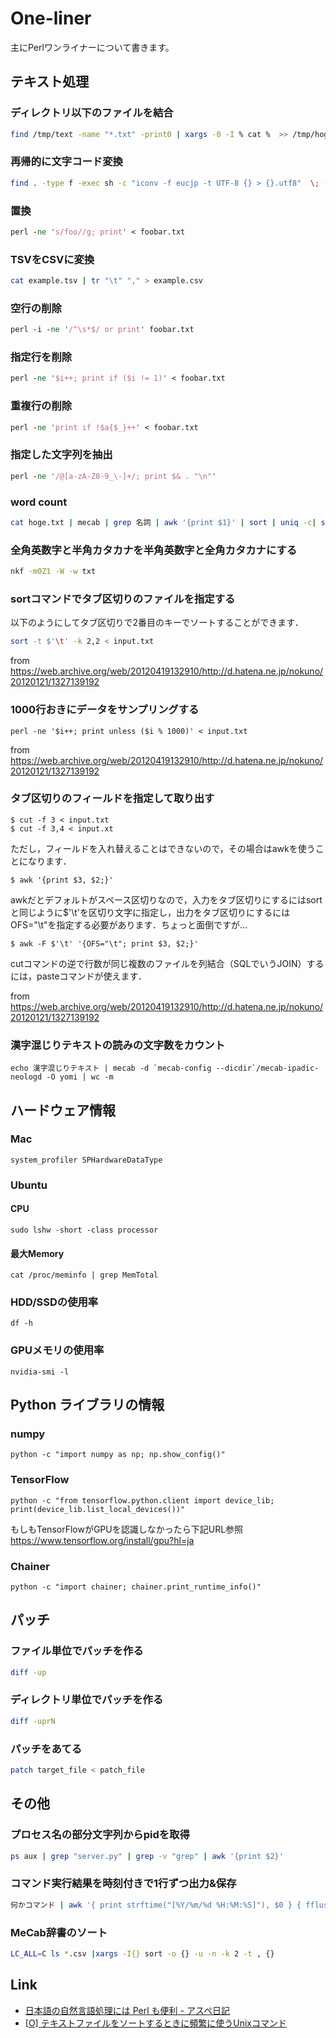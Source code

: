 # One-liner

主にPerlワンライナーについて書きます。

## テキスト処理
### ディレクトリ以下のファイルを結合
```sh
find /tmp/text -name "*.txt" -print0 | xargs -0 -I % cat %  >> /tmp/hoge.txt
```

### 再帰的に文字コード変換
```sh
find . -type f -exec sh -c "iconv -f eucjp -t UTF-8 {} > {}.utf8"  \; -exec mv "{}".utf8 "{}" \;
```
### 置換
```perl
perl -ne 's/foo//g; print' < foobar.txt
```

### TSVをCSVに変換
```sh
cat example.tsv | tr "\t" "," > example.csv
```

### 空行の削除
```perl
perl -i -ne '/^\s*$/ or print' foobar.txt
```

### 指定行を削除
```perl
perl -ne '$i++; print if ($i != 1)' < foobar.txt
```

### 重複行の削除
```perl
perl -ne 'print if !$a{$_}++' < foobar.txt
```

### 指定した文字列を抽出
```perl
perl -ne '/@[a-zA-Z0-9_\-]+/; print $& . "\n"'
```

### word count
```sh
cat hoge.txt | mecab | grep 名詞 | awk '{print $1}' | sort | uniq -c| sort -n -r
```

### 全角英数字と半角カタカナを半角英数字と全角カタカナにする
```sh
nkf -m0Z1 -W -w txt
```
### sortコマンドでタブ区切りのファイルを指定する
以下のようにしてタブ区切りで2番目のキーでソートすることができます．
```sh
sort -t $'\t' -k 2,2 < input.txt
```
from https://web.archive.org/web/20120419132910/http://d.hatena.ne.jp/nokuno/20120121/1327139192

### 1000行おきにデータをサンプリングする
```
perl -ne '$i++; print unless ($i % 1000)' < input.txt
```
from https://web.archive.org/web/20120419132910/http://d.hatena.ne.jp/nokuno/20120121/1327139192

### タブ区切りのフィールドを指定して取り出す
```
$ cut -f 3 < input.txt
$ cut -f 3,4 < input.xt
```
ただし，フィールドを入れ替えることはできないので，その場合はawkを使うことになります．
```
$ awk '{print $3, $2;}'
```
awkだとデフォルトがスペース区切りなので，入力をタブ区切りにするにはsortと同じように$'\t'を区切り文字に指定し，出力をタブ区切りにするにはOFS="\t"を指定する必要があります．ちょっと面倒ですが…
```
$ awk -F $'\t' '{OFS="\t"; print $3, $2;}'
```
cutコマンドの逆で行数が同じ複数のファイルを列結合（SQLでいうJOIN）するには，pasteコマンドが使えます．

from https://web.archive.org/web/20120419132910/http://d.hatena.ne.jp/nokuno/20120121/1327139192

### 漢字混じりテキストの読みの文字数をカウント

```
echo 漢字混じりテキスト | mecab -d `mecab-config --dicdir`/mecab-ipadic-neologd -O yomi | wc -m
```

## ハードウェア情報
### Mac
```
system_profiler SPHardwareDataType
```
### Ubuntu
#### CPU
```
sudo lshw -short -class processor
```
#### 最大Memory
```
cat /proc/meminfo | grep MemTotal
```
### HDD/SSDの使用率
```
df -h
```
### GPUメモリの使用率
```
nvidia-smi -l
```
## Python ライブラリの情報
### numpy
```
python -c "import numpy as np; np.show_config()"
```
### TensorFlow
```
python -c "from tensorflow.python.client import device_lib; print(device_lib.list_local_devices())"
```

もしもTensorFlowがGPUを認識しなかったら下記URL参照
https://www.tensorflow.org/install/gpu?hl=ja

### Chainer
```
python -c "import chainer; chainer.print_runtime_info()"
```
## パッチ
### ファイル単位でパッチを作る
```sh
diff -up
```
### ディレクトリ単位でパッチを作る
```sh
diff -uprN
```
### パッチをあてる
```sh
patch target_file < patch_file
```

## その他
### プロセス名の部分文字列からpidを取得
```sh
ps aux | grep "server.py" | grep -v "grep" | awk '{print $2}'
```
### コマンド実行結果を時刻付きで1行ずつ出力&保存
```sh
何かコマンド | awk '{ print strftime("[%Y/%m/%d %H:%M:%S]"), $0 } { fflush() }'|tee 保存先
```
### MeCab辞書のソート
```sh
LC_ALL=C ls *.csv |xargs -I{} sort -o {} -u -n -k 2 -t , {}
```

## Link
- [日本語の自然言語処理には Perl も便利 - アスペ日記](http://d.hatena.ne.jp/takeda25/20110823/1314105549)
- [[O] テキストファイルをソートするときに頻繁に使うUnixコマンド](http://diary.overlasting.net/2012-01-21-1.html)

